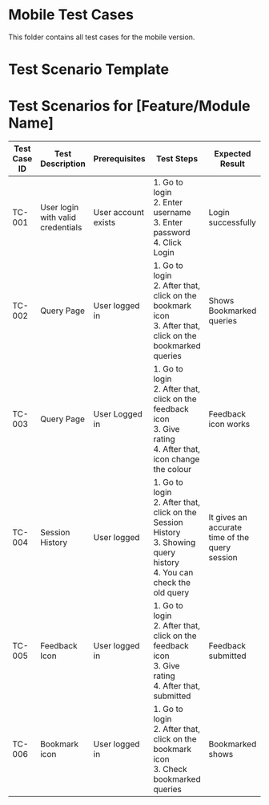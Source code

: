 # Mobile Test Cases

This folder contains all test cases for the mobile version.

# Test Scenario Template

# Test Scenarios for [Feature/Module Name]

| Test Case ID | Test Description | Prerequisites | Test Steps | Expected Result | Status     | Remark          | Release Cycle | Test Execution Date | Test Executed By |
|--------------|------------------|--------------|------------|----------------|------------|-----------------|---------------|--------------------|------------------|
| TC-001       | User login with valid credentials | User account exists | 1. Go to login<br>2. Enter username<br>3. Enter password<br>4. Click Login | Login successfully | Successfully | None            | Release 4.0   |24/10/2025                  | Tarurendra                 |
| TC-002       | Query Page | User logged in | 1. Go to login<br>2. After that, click on the bookmark icon<br>3. After that, click on the bookmarked queries | Shows Bookmarked queries | Successfully | None               | Release 4.0   |24/10/2025                  | Tarurendra                 |
| TC-003       | Query Page | User Logged in | 1. Go to login<br>2. After that, click on the feedback icon<br>3. Give rating<br>4. After that, icon change the colour | Feedback icon works | Successfully | None            | Release 4.0   | 24/10/2025                 | Tarurendra                 |
| TC-004       | Session History | User logged | 1. Go to login<br>2. After that, click on the Session History<br>3. Showing query history<br>4. You can check the old query | It gives an accurate time of the query session | Fail | It does not give the correct time of the query session.             | Release 4.0   |24/10/2025                  | Tarurendra                 |
| TC-005       | Feedback Icon | User logged in | 1. Go to login<br>2. After that, click on the feedback icon<br>3. Give rating<br>4. After that, submitted | Feedback submitted   | Successfully | None          | Release 4.0   |24/10/2025                  | Tarurendra                 |
| TC-006       | Bookmark icon | User logged in | 1. Go to login<br>2. After that, click on the bookmark icon<br>3. Check bookmarked queries | Bookmarked shows   | Successfully | None        | Release 4.0   |24/10/2025                  | Tarurendra                 |
